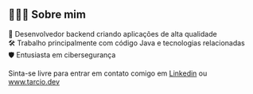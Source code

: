 ## 👨🏻‍💻 Sobre mim
:dna: Desenvolvedor backend criando aplicações de alta qualidade<br/>
:hammer_and_wrench: Trabalho principalmente com código Java e tecnologias relacionadas<br/>
:shield: Entusiasta em cibersegurança<br/>

Sinta-se livre para entrar em contato comigo em [Linkedin](https://linkedin.com/in/teixtarcio) ou www.tarcio.dev<br/>
